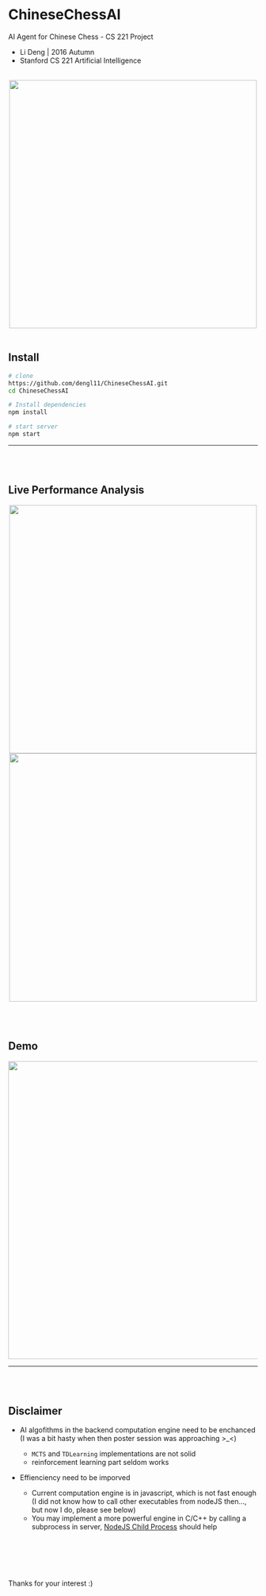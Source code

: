 # ChineseChessAI
AI Agent for Chinese Chess - CS 221 Project

- Li Deng | 2016 Autumn 
- Stanford CS 221 Artificial Intelligence
<br> <br>

<div style="text-align: center">
<img src="https://raw.githubusercontent.com/dengl11/ChineseChessAI/master/public/resource/img/overview.png"  style="width: 500px;"/>
</div>

<br>

## Install
```bash
# clone
https://github.com/dengl11/ChineseChessAI.git 
cd ChineseChessAI 

# Install dependencies
npm install

# start server
npm start
```

--------------



<br><br>
## Live Performance Analysis
<div style="text-align: center">
<img src="https://raw.githubusercontent.com/dengl11/ChineseChessAI/master/docs/resource/img/learn.png"  style="width: 500px;"/>
<img src="https://raw.githubusercontent.com/dengl11/ChineseChessAI/master/docs/resource/img/effenciency.png"  style="width: 500px;"/>
</div>

<br><br>
## Demo
<div style="text-align: center">
<img src="https://raw.githubusercontent.com/dengl11/ChineseChessAI/master/docs/resource/img/game.gif"  style="width: 600px;"/>
</div>

--------------


<br><br>

## Disclaimer
- AI algofithms in the backend computation engine need to be enchanced (I was a bit hasty when then poster session was approaching >\_<)
    - `MCTS` and `TDLearning` implementations are not solid
    - reinforcement learning part seldom works

- Effienciency need to be imporved
    - Current computation engine is in javascript, which is not fast enough (I did not know how to call other executables from nodeJS then..., but now I do, please see below)
    - You may implement a more powerful engine in C/C++ by calling a subprocess in server, [NodeJS Child Process](https://nodejs.org/api/child_process.html) should help



<br><br>
--------------
Thanks for your interest :)
<br><br>

